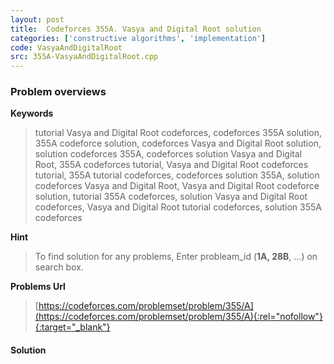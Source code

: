 ```yaml
---
layout: post
title:  Codeforces 355A. Vasya and Digital Root solution
categories: ['constructive algorithms', 'implementation']
code: VasyaAndDigitalRoot
src: 355A-VasyaAndDigitalRoot.cpp
---
```

### **Problem overviews**

**Keywords**
> tutorial Vasya and Digital Root codeforces, codeforces 355A solution, 355A codeforce solution, codeforces Vasya and Digital Root solution, solution codeforces 355A, codeforces solution Vasya and Digital Root, 355A codeforces tutorial, Vasya and Digital Root codeforces tutorial, 355A tutorial codeforces, codeforces solution 355A, solution codeforces Vasya and Digital Root, Vasya and Digital Root codeforce solution, tutorial 355A codeforces, solution Vasya and Digital Root codeforces, Vasya and Digital Root tutorial codeforces, solution 355A codeforces

**Hint**
> To find solution for any problems, Enter probleam_id (**1A, 28B**, ...) on search box. 

**Problems Url**
> [https://codeforces.com/problemset/problem/355/A](https://codeforces.com/problemset/problem/355/A){:rel="nofollow"}{:target="_blank"}

#### **Solution**



